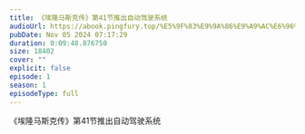 ```yaml
---
title: 《埃隆马斯克传》第41节推出自动驾驶系统
audioUrl: https://abook.pingfury.top/%E5%9F%83%E9%9A%86%E9%A9%AC%E6%96%AF%E5%85%8B%E4%BC%A0-42-%E7%AC%AC41%E8%8A%82%E6%8E%A8%E5%87%BA%E8%87%AA%E5%8A%A8%E9%A9%BE%E9%A9%B6%E7%B3%BB%E7%BB%9F-q8_zzzr0.mp3
pubDate: Nov 05 2024 07:17:29
duration: 0:09:48.876750
size: 18402
cover: ""
explicit: false
episode: 1
season: 1
episodeType: full
---
```

《埃隆马斯克传》第41节推出自动驾驶系统